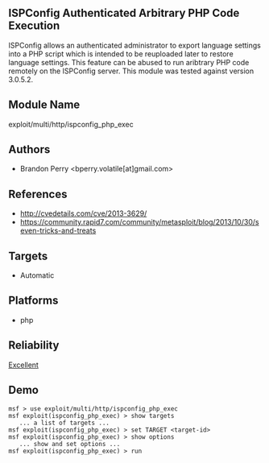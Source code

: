 ## ISPConfig Authenticated Arbitrary PHP Code Execution

ISPConfig allows an authenticated administrator to export 
language settings into a PHP script which is intended to be 
reuploaded later to restore language settings. This feature 
can be abused to run aribtrary PHP code remotely on the 
ISPConfig server. This module was tested against version 
3.0.5.2.


## Module Name
exploit/multi/http/ispconfig_php_exec

## Authors
* Brandon Perry <bperry.volatile[at]gmail.com>


## References
* http://cvedetails.com/cve/2013-3629/
* https://community.rapid7.com/community/metasploit/blog/2013/10/30/seven-tricks-and-treats



## Targets
* Automatic


## Platforms
* php

## Reliability
[Excellent](https://github.com/rapid7/metasploit-framework/wiki/Exploit-Ranking)

## Demo

```
msf > use exploit/multi/http/ispconfig_php_exec
msf exploit(ispconfig_php_exec) > show targets
   ... a list of targets ...
msf exploit(ispconfig_php_exec) > set TARGET <target-id>
msf exploit(ispconfig_php_exec) > show options
   ... show and set options ...
msf exploit(ispconfig_php_exec) > run
```
    
    